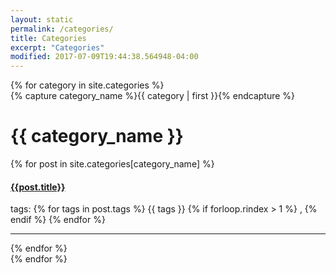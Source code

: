 ```yaml
---
layout: static
permalink: /categories/
title: Categories
excerpt: "Categories"
modified: 2017-07-09T19:44:38.564948-04:00
---
```



<div id="archives">
{% for category in site.categories %}
  <div class="archive-group">
    {% capture category_name %}{{ category | first }}{% endcapture %}
    <div id="#{{ category_name | slugize }}"></div>
    <p></p>
    <h1 class="category-head">{{ category_name }}</h1>
    <a name="{{ category_name | slugize }}"></a>
    {% for post in site.categories[category_name] %}
      <h4><a href="{{ site.baseurl }}{{ post.url }}">{{post.title}}</a></h4>
      tags:
        {% for tags in post.tags %}
        {{ tags }}
        {% if forloop.rindex > 1 %}
            ,
        {% endif %}
        {% endfor %}
        <hr>
    {% endfor %}
  </div>
{% endfor %}
</div>